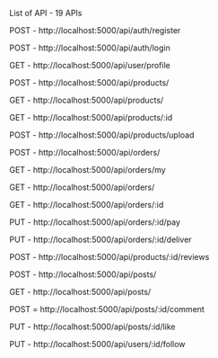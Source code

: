 List of API - 19 APIs

POST - http://localhost:5000/api/auth/register

POST - http://localhost:5000/api/auth/login

GET - http://localhost:5000/api/user/profile

POST - http://localhost:5000/api/products/

GET - http://localhost:5000/api/products/

GET - http://localhost:5000/api/products/:id

POST - http://localhost:5000/api/products/upload

POST - http://localhost:5000/api/orders/

GET - http://localhost:5000/api/orders/my

GET - http://localhost:5000/api/orders/

GET - http://localhost:5000/api/orders/:id

PUT - http://localhost:5000/api/orders/:id/pay

PUT - http://localhost:5000/api/orders/:id/deliver

POST - http://localhost:5000/api/products/:id/reviews

POST - http://localhost:5000/api/posts/

GET - http://localhost:5000/api/posts/

POST = http://localhost:5000/api/posts/:id/comment

PUT - http://localhost:5000/api/posts/:id/like

PUT - http://localhost:5000/api/users/:id/follow
